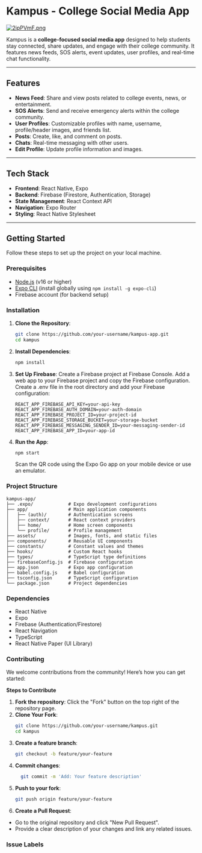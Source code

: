 # Kampus - College Social Media App

[![2ipPVmF.png](https://iili.io/2ipPVmF.png)](https://freeimage.host/) <!-- Add your logo here -->

Kampus is a **college-focused social media app** designed to help students stay connected, share updates, and engage with their college community. It features news feeds, SOS alerts, event updates, user profiles, and real-time chat functionality.

---

## **Features**

- **News Feed**: Share and view posts related to college events, news, or entertainment.
- **SOS Alerts**: Send and receive emergency alerts within the college community.
- **User Profiles**: Customizable profiles with name, username, profile/header images, and friends list.
- **Posts**: Create, like, and comment on posts.
- **Chats**: Real-time messaging with other users.
- **Edit Profile**: Update profile information and images.

---

## **Tech Stack**

- **Frontend**: React Native, Expo
- **Backend**: Firebase (Firestore, Authentication, Storage)
- **State Management**: React Context API
- **Navigation**: Expo Router
- **Styling**: React Native Stylesheet

---

## **Getting Started**

Follow these steps to set up the project on your local machine.

### **Prerequisites**

- [Node.js](https://nodejs.org/) (v16 or higher)
- [Expo CLI](https://docs.expo.dev/get-started/installation/) (install globally using `npm install -g expo-cli`)
- Firebase account (for backend setup)

### **Installation**

1. **Clone the Repository**:
   ```bash
   git clone https://github.com/your-username/kampus-app.git
   cd kampus
   ```
2. **Install Dependencies**:
   ```bash
   npm install
   ```
3. **Set Up Firebase**:
   Create a Firebase project at Firebase Console.
   Add a web app to your Firebase project and copy the Firebase configuration.
   Create a .env file in the root directory and add your Firebase configuration:

   ```env
   REACT_APP_FIREBASE_API_KEY=your-api-key
   REACT_APP_FIREBASE_AUTH_DOMAIN=your-auth-domain
   REACT_APP_FIREBASE_PROJECT_ID=your-project-id
   REACT_APP_FIREBASE_STORAGE_BUCKET=your-storage-bucket
   REACT_APP_FIREBASE_MESSAGING_SENDER_ID=your-messaging-sender-id
   REACT_APP_FIREBASE_APP_ID=your-app-id
   ```
4. **Run the App**:
   ```bash
   npm start
   ```
   Scan the QR code using the Expo Go app on your mobile device or use an emulator.
### **Project Structure**

```
kampus-app/
├── .expo/             # Expo development configurations
├── app/               # Main application components
│   ├── (auth)/        # Authentication screens
│   ├── context/       # React context providers
│   ├── home/          # Home screen components
│   └── profile/       # Profile management
├── assets/            # Images, fonts, and static files
├── components/        # Reusable UI components
├── constants/         # Constant values and themes
├── hooks/             # Custom React hooks
├── types/             # TypeScript type definitions
├── firebaseConfig.js  # Firebase configuration
├── app.json           # Expo app configuration
├── babel.config.js    # Babel configuration
├── tsconfig.json      # TypeScript configuration
└── package.json       # Project dependencies
```
### **Dependencies**

- React Native
- Expo
- Firebase (Authentication/Firestore)
- React Navigation
- TypeScript
- React Native Paper (UI Library)
### **Contributing**

We welcome contributions from the community! Here’s how you can get started:

**Steps to Contribute**
1. **Fork the repository**:
   Click the "Fork" button on the top right of the repository page.
2. **Clone Your Fork**:
   ```bash
   git clone https://github.com/your-username/kampus.git
   cd kampus
   ```
3. **Create a feature branch**:
   ```bash
   git checkout -b feature/your-feature
   ```
4. **Commit changes**:
    ```bash
      git commit -m 'Add: Your feature description'
    ```
5. **Push to your fork**:
   ```bash
   git push origin feature/your-feature
    ```
6. **Create a Pull Request**:
- Go to the original repository and click "New Pull Request".
- Provide a clear description of your changes and link any related issues.

### **Issue Labels**

